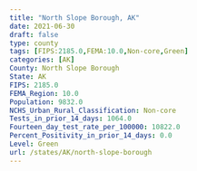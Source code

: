 ```yaml
---
title: "North Slope Borough, AK"
date: 2021-06-30
draft: false
type: county
tags: [FIPS:2185.0,FEMA:10.0,Non-core,Green]
categories: [AK]
County: North Slope Borough
State: AK
FIPS: 2185.0
FEMA_Region: 10.0
Population: 9832.0
NCHS_Urban_Rural_Classification: Non-core
Tests_in_prior_14_days: 1064.0
Fourteen_day_test_rate_per_100000: 10822.0
Percent_Positivity_in_prior_14_days: 0.0
Level: Green
url: /states/AK/north-slope-borough
---
```



